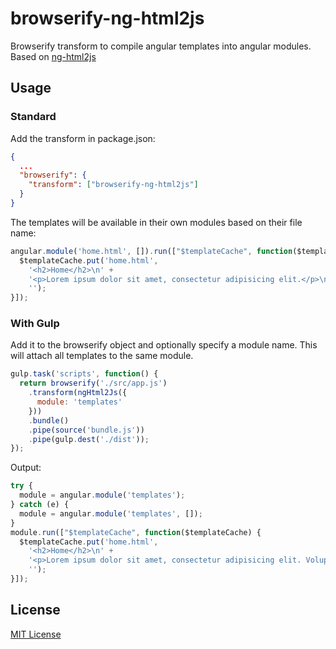 # browserify-ng-html2js

Browserify transform to compile angular templates into angular modules. Based on [ng-html2js](https://github.com/yaru22/ng-html2js)

## Usage

### Standard

Add the transform in package.json:
```JSON
{  
  ...
  "browserify": {
    "transform": ["browserify-ng-html2js"]
  }
}
```

The templates will be available in their own modules based on their file name:

```JavaScript
angular.module('home.html', []).run(["$templateCache", function($templateCache) {
  $templateCache.put('home.html',
    '<h2>Home</h2>\n' +
    '<p>Lorem ipsum dolor sit amet, consectetur adipisicing elit.</p>\n' +
    '');
}]);
```

### With Gulp

Add it to the browserify object and optionally specify a module name. This will attach all templates to the same module.

```JavaScript
gulp.task('scripts', function() {
  return browserify('./src/app.js')
    .transform(ngHtml2Js({
      module: 'templates'
    }))
    .bundle()
    .pipe(source('bundle.js'))
    .pipe(gulp.dest('./dist'));
});
```
Output:
```JavaScript
try {
  module = angular.module('templates');
} catch (e) {
  module = angular.module('templates', []);
}
module.run(["$templateCache", function($templateCache) {
  $templateCache.put('home.html',
    '<h2>Home</h2>\n' +
    '<p>Lorem ipsum dolor sit amet, consectetur adipisicing elit. Voluptate commodi, dolor vero. Temporibus eaque aliquam repudiandae dolore nemo, voluptas voluptatibus quod at officiis, voluptates adipisci pariatur expedita, quos ducimus inventore.</p>\n' +
    '');
}]);
```

## License

[MIT License](http://en.wikipedia.org/wiki/MIT_License)
